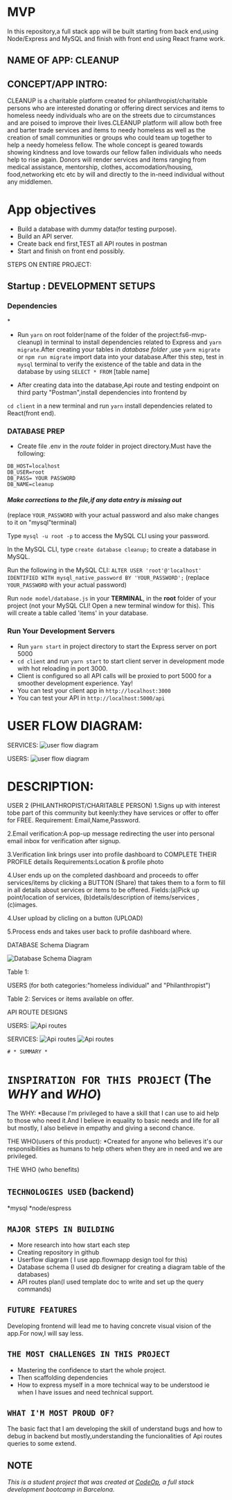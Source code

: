 # MVP

In this repository,a full stack app will be built starting from back end,using Node/Express and MySQL and finish with front end using React frame work.

## NAME OF APP: CLEANUP

## CONCEPT/APP INTRO:

CLEANUP is a charitable platform created for philanthropist/charitable persons who are interested donating or offering direct services and items to homeless needy individuals who are on the streets due to circumstances and are poised to improve their lives.CLEANUP platform will allow both free and barter trade services and items to needy homeless as well as the creation of small communities or groups who could team up together to help a needy homeless fellow. The whole concept is geared towards showing kindness and love towards our fellow fallen individuals who needs help to rise again.
Donors will render services and items ranging from medical assistance, mentorship, clothes, accomodation/housing, food,networking etc etc by will and directly to the in-need individual without any middlemen.

# App objectives

- Build a database with dummy data(for testing purpose).
- Build an API server.
- Create back end first,TEST all API routes in postman
- Start and finish on front end possibly.

STEPS ON ENTIRE PROJECT:

## Startup : DEVELOPMENT SETUPS

### Dependencies

\*

- Run `yarn` on root folder(name of the folder of the project:fs6-mvp-cleanup) in terminal to install dependencies related to Express and `yarn migrate`.After creating your tables in _database folder_ ,use `yarm migrate` or `npm run migrate` import data into your database.After this step, test in `mysql` terminal to verify the existence of the table and data in the database by using `SELECT * FROM` [table name]

- After creating data into the database,Api route and testing endpoint on third party "Postman",install dependencies into frontend by

`cd client` in a new terminal and run `yarn` install dependencies related to React(front end).

### DATABASE PREP

- Create file .env in the _route_ folder in project directory.Must have the following:

```
DB_HOST=localhost
DB_USER=root
DB_PASS= YOUR PASSWORD
DB_NAME=cleanup
```

#### _Make corrections to the file,if any data entry is missing out_

(replace `YOUR_PASSWORD` with your actual password and also make changes to it on "mysql"terminal)

Type `mysql -u root -p` to access the MySQL CLI using your password.

In the MySQL CLI, type `create database cleanup;` to create a database in MySQL.

Run the following in the MySQL CLI: `ALTER USER 'root'@'localhost' IDENTIFIED WITH mysql_native_password BY 'YOUR_PASSWORD';` (replace `YOUR_PASSWORD` with your actual password)

Run `node model/database.js` in your **TERMINAL**, in the **root** folder of your project (not your MySQL CLI! Open a new terminal window for this). This will create a table called 'items' in your database.

### Run Your Development Servers

- Run `yarn start` in project directory to start the Express server on port 5000
- `cd client` and run `yarn start` to start client server in development mode with hot reloading in port 3000.
- Client is configured so all API calls will be proxied to port 5000 for a smoother development experience. Yay!
- You can test your client app in `http://localhost:3000`
- You can test your API in `http://localhost:5000/api`

# USER FLOW DIAGRAM:

SERVICES:
![user flow diagram](/IMAGES/Userflow/users.png)

USERS:
![user flow diagram](/IMAGES/Userflow/services.png)

# DESCRIPTION:

USER 2 (PHILANTHROPIST/CHARITABLE PERSON)
1.Signs up with interest tobe part of this community but keenly:they have services or offer to offer for FREE.
Requirement: Email,Name,Password.

2.Email verification:A pop-up message redirecting the user into personal email inbox for verification after signup.

3.Verification link brings user into profile dashboard to COMPLETE THEIR PROFILE details
Requirements:Location & profile photo

4.User ends up on the completed dashboard and proceeds to offer services/items by clicking a BUTTON (Share) that takes them to a form to fill in all details about services or items to be offered.
Fields:(a)Pick up point/location of services, (b)details/description of items/services ,(c)images.

4.User upload by clicling on a button (UPLOAD)

5.Process ends and takes user back to profile dashboard where.

DATABASE Schema Diagram

![Database Schema Diagram](/IMAGES/schema.png)

Table 1:

USERS (for both categories:"homeless individual" and "Philanthropist")

Table 2:
Services or items available on offer.

API ROUTE DESIGNS

USERS:
![Api routes](/IMAGES/APIroutesdesigns/users.png)

SERVICES:
![Api routes](/IMAGES/APIroutesdesigns/services.jpg)
![Api routes](/IMAGES/APIroutesdesigns/services2.jpg)

    # * SUMMARY *

# `INSPIRATION FOR THIS PROJECT` (The _WHY_ and _WHO_)

The WHY:
\*Because I'm privileged to have a skill that I can use to aid help to those who need it.And I believe in equality to basic needs and life for all but mostly, I also believe in empathy and giving a second chance.

THE WHO(users of this product):
\*Created for anyone who believes it's our responsibilities as humans to help others when they are in need and we are privileged.

THE WHO (who benefits)

## `TECHNOLOGIES USED` (backend)

*mysql
*node/espress

## `MAJOR STEPS IN BUILDING`

- More research into how start each step
- Creating repository in github
- Userflow diagram ( I use app.flowmapp design tool for this)
- Database schema (I used db designer for creating a diagram table of the databases)
- API routes plan(I used template doc to write and set up the query commands)

## `FUTURE FEATURES`

Developing frontend will lead me to having concrete visual vision of the app.For now,I will say less.

## `THE MOST CHALLENGES IN THIS PROJECT`

- Mastering the confidence to start the whole project.
- Then scaffolding dependencies
- How to express myself in a more technical way to be understood ie when I have issues and need technical support.

## `WHAT I'M MOST PROUD OF?`

The basic fact that I am developing the skill of understand bugs and how to debug in backend
but mostly,understanding the funcionalities of Api routes queries to some extend.

## NOTE

_This is a student project that was created at [CodeOp](http://codeop.tech), a full stack development bootcamp in Barcelona._
